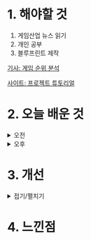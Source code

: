 
# 1. 해야할 것

1. 게임산업 뉴스 읽기 
2. 개인 공부  
3. 블루프린트 제작

[기사: 게임 순위 분석](https://www.gamemeca.com/view.php?gid=1750882)

[사이트: 프로젝트 튜토리얼](https://ue4dcs.com/dcs/tutorials/newproject)

# 2. 오늘 배운 것

<details>
<summary>오전</summary>

## 오늘의 뉴스
### 게임 순위 분석
![image](https://github.com/JM94Ent/TIL-WIL/assets/143363550/b0e8cba6-452d-447c-abc5-72d566bdf5ad)

![image](https://github.com/JM94Ent/TIL-WIL/assets/143363550/09f1590b-9fa4-4b0b-a1c9-d4e6728cecf7)
```
내가 하지 않지만 해봐야할 게임들이 넘쳐난다
젠레스 존 제로는 전투는 확실히 재밌고 독특한 UI때문에 보는 맛이 있다.
퍼스트 디센던트는 루트 슈터 게임 장르로 나왔는데 개인적으로 워프레임을 재밌게 즐겼던만큼
내가 시작하면 재밌게 할 수 있을 것 같다.

그 외 게임들도 이슈가 많이 보이는데 나중에 하나씩 뜯어봐야겠다.
```

■ 시즌 플레이오프 돌입 VCT 퍼시픽, 챔피언스 서울 노린다
시즌 플레이오프에 진출한 한국 팀 DRX와 젠지가 오는 8월 한국에서 열리는 발로란트 챔피언스 서울 진출을 노립니다. 라이엇 게임즈는 발로란트 챔피언스 투어(이하 VCT) 퍼시픽 시즌 플레이오프가 오는 12일(금)부터 14일(일)까지 서울 강남구 삼성동에 위치한 코엑스 신한카드 아티움에서 진행된다고 밝혔습니다.

■ 시프트업 코스피 11일 상장, 성공적인 데뷔
시프트업(대표 김형태)이 11일 코스피(KOSPI, 유가증권시장)에 성공적으로 데뷔했습니다. 공모가 기준 시프트업 시가총액은 3조 4,815억 원으로 국내 상장된 게임사 중 크래프톤, 넷마블, 엔씨소프트에 이은 4위였습니다.

■ 드래곤볼 스파킹! 제로, 펀 엑스포에 체험 부스 마련 
반다이남코 엔터테인먼트 코리아는 신작 2종, '드래곤볼 스파킹! 제로'와 '건담 브레이커4' 체험 부스를 펀 엑스포 2024에 마련한다고 밝혔습니다. 반다이남코 엔터테인먼트 코리아 부스에서는 게임 체험 외에도 설문 조사  참여, 경품 증정 등 다양한 현장 이벤트가 함께 진행됩니다.

■ 넥슨, '클래식' 메이플스토리 선보일까? 
넥슨이 '클래식' 메이플스토리를 서비스할 가능성이 포착됐습니다. '메이플스토리 월드'로 만들어진 유저 모드가 아닌, 넥슨이 직접 제작한 클래식 버전일 가능성입니다. 특허청의 특허정보검색시스템 키프리스를 통해 넥슨이 새로운 상표 '메이플스토리 메모리즈 2005'를 출원한 것으로 10일 확인됐습니다. 상표 이름의 특징을 고려하면 2005년 버전의 메이플스토리일 가능성이 높습니다.

■ 이장주 소장 "게임 질병코드, 게임 죄악시한 이데올로기의 산물" 
콘텐츠 강국을 지향하는 한국 게임산업에 있어 2025년은 그 어느 때보다도 중요한 해가 될 예정입니다. WHO가 게임 이용장애를 질병으로 분류한 국제질병분류(IDC-11)를 한국표준질병사인분류(KDC)에 적용할지 결정해야 하기 때문입니다. 게임산업계는 게임 질병코드가 국내에서 인정될 경우 사회적 인식 변화로 인해 산업 생태계에 악영향이 미칠 것으로 보고 우려하고 있습니다. 일각에서는 2년간 총 8조 8,000억 원의 경제적 손실과 8만 명이 넘는 취업 기회가 줄어들 것으로 예상할 정도입니다. 

■ 카카오 신작 RTS '스톰게이트', 상세 정보 공개 
카카오게임즈는 프로스트 자이언트가 개발하고 자사가 퍼블리싱하는 신작 RTS 스톰게이트가 스팀 얼리 액세스 출시를 앞두고 공식 홈페이지를 통해 게임의 상세 정보를 공개했다고 밝혔습니다. 홈페이지에서는 지금까지의 개발 과정과 향후 로드맵, 게임에 등장하는 종족과 영웅의 정보 등을 확인할 수 있습니다.

■ 허은아의 개혁신당, 게임정책 시동 건다
'허은아'라는 이름이 게임정책에서 나타난 때는 지난 2021년 6월입니다. 당시 국민의힘 소속 국회의원으로서 허은아 의원은 대정부질문에서 문화체육관광부 황희 장관에게 '강제적 셧다운제 폐지'를 주장하며 입장을 물었었습니다. 국민의힘을 탈당하고 개혁신당을 창당한 허은아 당대표는 "e스포츠 토토 추진, 약속 지키겠다", "게임산업 진흥, 잘하는 것을 더 잘하게", "원하는 게임정책, 개혁신당에 제보해주길"이라며 게임 정책에 힘을 내겠다고 말을 전했습니다.

■ 스마일게이트 '로드나인', 모바일 사전 다운로드 시작
스마일게이트는 올클래스 MMORPG '로드나인'(개발사 엔엑스쓰리게임즈)의 모바일 사전 다운로드를 10일(수) 오후 12시부터 시작했다고 밝혔습니다. 지난 8일 시작한 PC 버전의 사전 다운로드는 로드나인 공식 홈페이지를 통해 참여할 수 있습니다.

■ ‘팰월드’, 소니 손잡고 라이선스 회사 설립... “IP 확장 본격화” 
출시 당시 유사성 의견도 있었던 팰월드가 라이선싱 사업을 전개하며 본격적인 외연 확장에 나섭니다. 소니 뮤직 엔터테인먼트, 애니플렉스, 그리고 팰월드의 개발사 포켓페어는 10일 조인트 벤처(JV) 및 주식회사 팰월드 엔터테인먼트 설립에 합의했다고 밝혔습니다.

■ 한국모바일게임협회, 프롬더레드와 인디게임 산업 활성화 MOU 체결
사단법인 한국모바일게임협회(회장 황성익)와 ㈜프롬더레드(대표 서상욱)는 9일 대한민국 인디게임 산업 활성화를 위한 업무협약을 체결했다고 밝혔습니다. 프롬더레드와의 협력을 통해 인디 개발사들의 개발환경 조성과 산업발전에 도움이 될 수 있도록 노력하겠다" 라고 밝혔습니다.
</details>


<details>
<summary>오후</summary>

## 블루프린트 제작
### 몬스터 제작
![image](https://github.com/JM94Ent/TIL-WIL/assets/143363550/cfaeced6-66e1-4a1f-b206-430fb588aecc)

![image](https://github.com/JM94Ent/TIL-WIL/assets/143363550/836eed83-fe2d-4801-88e9-39620cf2a55d)

</details>




# 3. 개선


<details>
<summary>접기/펼치기</summary>


</details>



# 4. 느낀점


